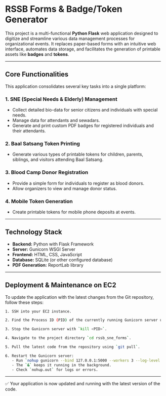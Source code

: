 # RSSB Forms & Badge/Token Generator

This project is a multi-functional **Python Flask** web application designed to digitize and streamline various data management processes for organizational events. It replaces paper-based forms with an intuitive web interface, automates data storage, and facilitates the generation of printable assets like **badges** and **tokens**.

---

## Core Functionalities

This application consolidates several key tasks into a single platform:

### 1. SNE (Special Needs & Elderly) Management
- Collect detailed bio-data for senior citizens and individuals with special needs.  
- Manage data for attendants and sewadars.  
- Generate and print custom PDF badges for registered individuals and their attendants.  

### 2. Baal Satsang Token Printing
- Generate various types of printable tokens for children, parents, siblings, and visitors attending Baal Satsang.  

### 3. Blood Camp Donor Registration
- Provide a simple form for individuals to register as blood donors.  
- Allow organizers to view and manage donor status.  

### 4. Mobile Token Generation
- Create printable tokens for mobile phone deposits at events.  

---

## Technology Stack
- **Backend:** Python with Flask Framework  
- **Server:** Gunicorn WSGI Server  
- **Frontend:** HTML, CSS, JavaScript  
- **Database:** SQLite (or other configured database)  
- **PDF Generation:** ReportLab library  

---

## Deployment & Maintenance on EC2

To update the application with the latest changes from the Git repository, follow these steps:
```sh
1. SSH into your EC2 instance. 
```
```sh
2. Find the Process ID (PID) of the currently running Gunicorn server using `ps aux | grep gunicorn`.
```
```sh
3. Stop the Gunicorn server with `kill <PID>`.  
```
```sh
4. Navigate to the project directory `cd rssb_sne_forms`.  
```
```sh
5. Pull the latest code from the repository using `git pull`.  
```
```sh
6. Restart the Gunicorn server:  
   - Run `nohup gunicorn --bind 127.0.0.1:5000 --workers 3 --log-level info "run:app" &`  
   - The `&` keeps it running in the background.  
   - Check `nohup.out` for logs or errors.  
```
---

✅ Your application is now updated and running with the latest version of the code.
